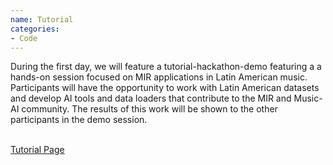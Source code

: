 ```yaml
---
name: Tutorial
categories:
- Code
---
```


During the first day, we will feature a tutorial-hackathon-demo featuring a a
hands-on session focused on MIR applications in Latin American music.
Participants will have the opportunity to work with Latin American datasets and
develop AI tools and data loaders that contribute to the MIR and Music-AI
community. The results of this work will be shown to the other participants in
the demo session.

<br>
<div class="row justify-content-center">
  <a class="application-btn" target="_blank" href="https://lamir-workshop.github.io/lamir_hackathon/intro.html">Tutorial Page</a>
</div>
